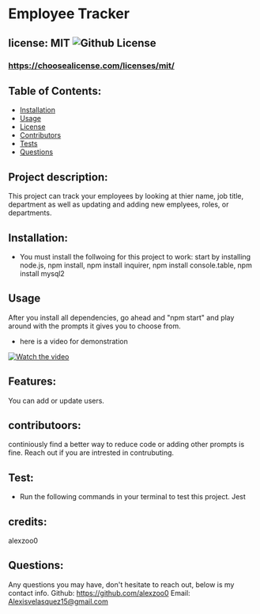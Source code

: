 # Employee Tracker
  ## license: MIT ![Github License](https://img.shields.io/github/license/Naereen/StrapDown.js.svg)
  ### https://choosealicense.com/licenses/mit/
  ## Table of Contents:
  * [Installation](#installation)
  * [Usage](#usage)
  * [License](#license)
  * [Contributors](#contributors)
  * [Tests](#tests)
  * [Questions](#questions)
  ## Project description:
  This project can track your employees by looking at thier name, job title, department as well as updating and adding new emplyees, roles, or departments.
  ## Installation:
  - You must install the follwoing for this project to work:
  start by installing node.js, npm install, npm install inquirer, npm install console.table, npm install mysql2 
  ## Usage
  After you install all dependencies, go ahead and "npm start" and play around with the prompts it gives you to choose from.
  - here is a video for demonstration

[![Watch the video](https://youtu.be/5IjVooy-lF8)](./develop/img/coverImage.png)
  
  ## Features:
  You can add or update users.
  ## contributoors:
  continiously find a better way to reduce code or adding other prompts is fine. Reach out  if you are intrested in contrubuting.
  ## Test:
  - Run the following commands in your terminal to test this project.
  Jest
  ## credits:
  alexzoo0
  ## Questions:
  Any questions you may have, don't hesitate to reach out, below is my contact info.
  Github: https://github.com/alexzoo0
  Email: Alexisvelasquez15@gmail.com


